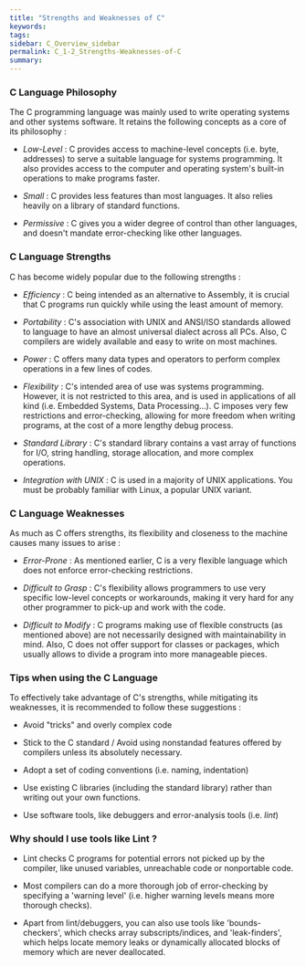 ```yaml
---
title: "Strengths and Weaknesses of C"
keywords:
tags:
sidebar: C_Overview_sidebar
permalink: C_1-2_Strengths-Weaknesses-of-C
summary:
---
```

### C Language Philosophy

The C programming language was mainly used to write operating systems and other systems software. It retains the following concepts as a core of its philosophy :

- *Low-Level* : C provides access to machine-level concepts (i.e. byte, addresses) to serve a suitable language for systems programming. It also provides access to the computer and operating system's built-in operations to make programs faster.

- *Small* : C provides less features than most languages. It also relies heavily on a library of standard functions.

- *Permissive* : C gives you a wider degree of control than other languages, and doesn't mandate error-checking like other languages.

### C Language Strengths

C has become widely popular due to the following strengths :

- *Efficiency* : C being intended as an alternative to Assembly, it is crucial that C programs run quickly while using the least amount of memory.

- *Portability* : C's association with UNIX and ANSI/ISO standards allowed to language to have an almost universal dialect across all PCs. Also, C compilers are widely available and easy to write on most machines.

- *Power* : C offers many data types and operators to perform complex operations in a few lines of codes.

- *Flexibility* : C's intended area of use was systems programming. However, it is not restricted to this area, and is used in applications of all kind (i.e. Embedded Systems, Data Processing...). C imposes very few restrictions and error-checking, allowing for more freedom when writing programs, at the cost of a more lengthy debug process.

- *Standard Library* : C's standard library contains a vast array of functions for I/O, string handling, storage allocation, and more complex operations.

- *Integration with UNIX* : C is used in a majority of UNIX applications. You must be probably familiar with Linux, a popular UNIX variant.

### C Language Weaknesses

As much as C offers strengths, its flexibility and closeness to the machine causes many issues to arise : 

- *Error-Prone* : As mentioned earlier, C is a very flexible language which does not enforce error-checking restrictions.

- *Difficult to Grasp* : C's flexibility allows programmers to use very specific low-level concepts or workarounds, making it very hard for any other programmer to pick-up and work with the code. 

- *Difficult to Modify* : C programs making use of flexible constructs (as mentioned above) are not necessarily designed with maintainability in mind. Also, C does not offer support for classes or packages, which usually allows to divide a program into more manageable pieces.

### Tips when using the C Language

To effectively take advantage of C's strengths, while mitigating its weaknesses, it is recommended to follow these suggestions :

- Avoid "tricks" and overly complex code 

- Stick to the C standard / Avoid using nonstandad features offered by compilers unless its absolutely necessary.

- Adopt a set of coding conventions (i.e. naming, indentation) 

- Use existing C libraries (including the standard library) rather than writing out your own functions.

- Use software tools, like debuggers and error-analysis tools (i.e. *lint*)

### Why should I use tools like Lint ?
- Lint checks C programs for potential errors not picked up by the compiler, like unused variables, unreachable code or nonportable code.

-  Most compilers can do a more thorough job of error-checking by specifying a 'warning level' (i.e. higher warning levels means more thorough checks).

- Apart from lint/debuggers, you can also use tools like 'bounds-checkers', which checks array subscripts/indices, and 'leak-finders', which helps locate memory leaks or dynamically allocated blocks of memory which are never deallocated.